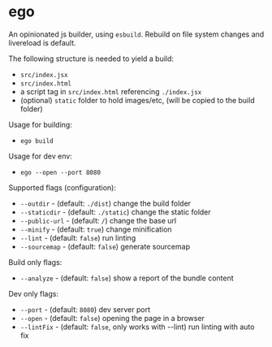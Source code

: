 # ego

An opinionated js builder, using `esbuild`. Rebuild on file system changes and livereload is default.

The following structure is needed to yield a build:
- `src/index.jsx`
- `src/index.html`
- a script tag in `src/index.html` referencing `./index.jsx`
- (optional) `static` folder to hold images/etc, (will be copied to the build folder)

Usage for building:
- `ego build`

Usage for dev env:
- `ego --open --port 8080`

Supported flags (configuration):
- `--outdir` - (default: `./dist`) change the build folder
- `--staticdir` - (default: `./static`) change the static folder
- `--public-url` - (default: `/`) change the base url
- `--minify` - (default: `true`) change minification
- `--lint` - (default: `false`) run linting
- `--sourcemap` - (default: `false`) generate sourcemap

Build only flags:
- `--analyze` - (default: `false`) show a report of the bundle content

Dev only flags:
- `--port` - (default: `8080`) dev server port
- `--open` - (default: `false`) opening the page in a browser
- `--lintFix` - (default: `false`, only works with --lint) run linting with auto fix
